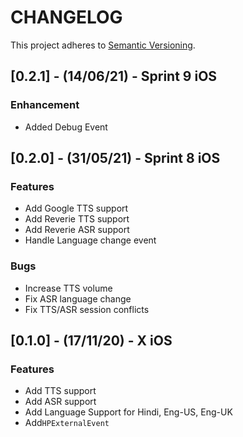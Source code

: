 # CHANGELOG

This project adheres to [Semantic Versioning](http://semver.org/spec/v2.0.0.html).
## [0.2.1] - (14/06/21) - Sprint 9 iOS

### Enhancement
- Added Debug Event

## [0.2.0] - (31/05/21) - Sprint 8 iOS

### Features
- Add Google TTS support 
- Add Reverie TTS support 
- Add Reverie ASR support 
- Handle Language change event

### Bugs
- Increase TTS volume
- Fix ASR language change
- Fix TTS/ASR session conflicts

## [0.1.0] - (17/11/20) - X iOS

### Features
- Add TTS support 
- Add ASR support
- Add Language Support for Hindi, Eng-US, Eng-UK 
- Add`HPExternalEvent`